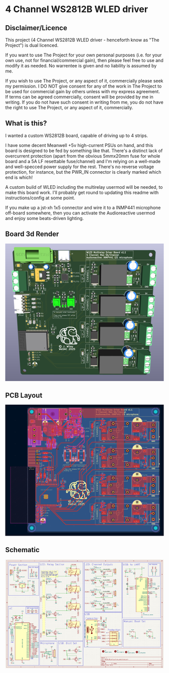 # 4 Channel WS2812B WLED driver

## Disclaimer/Licence

This project (4 Channel WS2812B WLED driver - henceforth know as "The Project") is dual licenced.

If you want to use The Project for your own personal purposes (i.e. for your own use, not for financial/commercial gain), then please feel free to use and modify it as needed. No warrentee is given and no liability is assumed by me.

If you wish to use The Project, or any aspect of it, commercially please seek my permission.  I DO NOT give consent for any of the work in The Project to be used for commercial gain by others unless with my express agreement. If terms can be agreed commercially, consent will be provided by me in writing. If you do not have such consent in writing from me, you do not have the right to use The Project, or any aspect of it, commercially.

## What is this?

I wanted a custom WS2812B board, capable of driving up to 4 strips.

I have some decent Meanwell +5v high-current PSUs on hand, and this board is designed to be fed by something like that. There's a distinct lack of overcurrent protection (apart from the obvious 5mmx20mm fuse for whole board and a 5A LF resettable fuse/channel) and I'm relying on a well-made and well-specced power supply for the rest. There's no reverse voltage protection, for instance, but the PWR_IN connector is clearly marked which end is which!

A custom build of WLED including the multirelay usermod will be needed, to make this board work. I'll probably get round to updating this readme with instructions/config at some point.

If you make up a jst-xh 1x5 connector and wire it to a INMP441 microphone off-board somewhere, then you can activate the Audioreactive usermod and enjoy some beats-driven lighting.

## Board 3d Render

![1750163069092](image/README/1750163069092.png)

## PCB Layout

![1750163088754](image/README/1750163088754.png)

## Schematic

![1750163101869](image/README/1750163101869.png)
